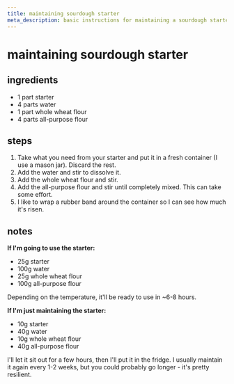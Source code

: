 ```yaml
---
title: maintaining sourdough starter
meta_description: basic instructions for maintaining a sourdough starter
---
```


# maintaining sourdough starter

## ingredients

- 1 part starter
- 4 parts water
- 1 part whole wheat flour
- 4 parts all-purpose flour

## steps

1. Take what you need from your starter and put it in a fresh container (I use a
   mason jar). Discard the rest.
2. Add the water and stir to dissolve it.
3. Add the whole wheat flour and stir.
4. Add the all-purpose flour and stir until completely mixed. This can take some effort.
5. I like to wrap a rubber band around the container so I can see how much it's risen.

## notes

**If I'm going to use the starter:**

- 25g starter
- 100g water
- 25g whole wheat flour
- 100g all-purpose flour

Depending on the temperature, it'll be ready to use in ~6-8 hours.

**If I'm just maintaining the starter:**

- 10g starter
- 40g water
- 10g whole wheat flour
- 40g all-purpose flour

I'll let it sit out for a few hours, then I'll put it in the fridge. I usually
maintain it again every 1-2 weeks, but you could probably go longer - it's
pretty resilient.
